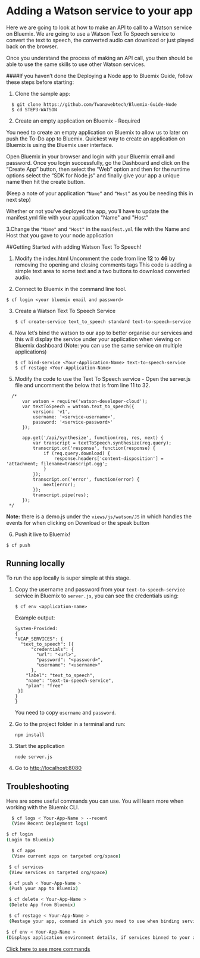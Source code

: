 # Adding a Watson service to your app

Here we are going to look at how to make an API to call to a Watson service on Bluemix.
We are going to use a Watson Text To Speech service to convert the text to speech, the converted audio can download or just played back on the browser.

Once you understand the process of making an API call, you then should be able to use the same skills to use other Watson services.

####If you haven’t done the Deploying a Node app to Bluemix Guide, follow these steps before starting:
1. Clone the sample app:
  ```
    $ git clone https://github.com/Twanawebtech/Bluemix-Guide-Node
    $ cd STEP3-WATSON
  ```

2. Create an empty application on Bluemix - Required

You need to create an empty application on Bluemix to allow us to later on push the To-Do app to Bluemix.
Quickest way to create an application on Bluemix is using the Bluemix user interface.

Open Bluemix in your browser and login with your Bluemix email and password.
Once you login successfully, go the Dashboard and click on the “Create App” button, then select the “Web” option and then for the runtime options select the “SDK for Node.js” and finally give your app a unique name then hit the create button.

(Keep a note of your application `“Name”` and `“Host”` as you be needing this in next step)

Whether or not you’ve deployed the app, you’ll have to update the manifest.yml file with your application "Name" and "Host"

3.Change the `"Name"` and `"Host"` in the `manifest.yml` file with the Name and Host that you gave to your node application


##Getting Started with adding Watson Text To Speech!

1. Modify the index.html
   Uncomment the code from line **12** to **46** by removing the opening and closing comments tags
   This code is adding a simple text area to some text and a two buttons to download converted audio.

2. Connect to Bluemix in the command line tool.
  ```
  $ cf login <your bluemix email and password>
  ```
3. Create a Watson Text To Speech Service
   ```
   $ cf create-service text_to_speech standard text-to-speech-service
   ```
4. Now let’s bind the watson to our app to better organise our services and this will display the service under your application when viewing on Bluemix dashboard (Note: you can use the same service on multiple applications)
   ```
   $ cf bind-service <Your-Application-Name> text-to-speech-service
   $ cf restage <Your-Application-Name>
   ```
5. Modify the code to use the Text To Speech service - Open the server.js file and uncomment the below that is from line 11 to 32.
  ```
    /*
        var watson = require('watson-developer-cloud');
        var textToSpeech = watson.text_to_speech({
            version: 'v1',
            username: '<service-username>',
            password: '<service-password>'
        });

        app.get('/api/synthesize', function(req, res, next) {
            var transcript = textToSpeech.synthesize(req.query);
            transcript.on('response', function(response) {
                if (req.query.download) {
                    response.headers['content-disposition'] = 'attachment; filename=transcript.ogg';
                }
            });
            transcript.on('error', function(error) {
                next(error);
            });
            transcript.pipe(res);
        });
   */
  ```

 **Note:** there is a demo.js under the `views/js/watson/JS` in which handles the events for when clicking on Download or the speak button

6. Push it live to Bluemix!
  ```
  $ cf push
  ```


## Running locally
  To run the app locally is super simple at this stage.

1. Copy the username and password from your `text-to-speech-service` service in Bluemix to `server.js`, you can see the credentials using:

    ```
    $ cf env <application-name>
    ```
    Example output:
    ```
    System-Provided:
    {
    "VCAP_SERVICES": {
      "text_to_speech": [{
          "credentials": {
            "url": "<url>",
            "password": "<password>",
            "username": "<username>"
          },
        "label": "text_to_speech",
        "name": "text-to-speech-service",
        "plan": "free"
     }]
    }
    }
    ```
    You need to copy `username` and `password`.

2. Go to the project folder in a terminal and run:
    ```
    npm install
    ```
3. Start the application
    ```
    node server.js
    ```
4. Go to [http://localhost:8080](http://localhost:8080)


## Troubleshooting

  Here are some useful commands you can use. You will learn more when working with the Bluemix CLI.

  ```sh
    $ cf logs < Your-App-Name > --recent
    (View Recent Deployment logs)
  ```

  ```sh
  $ cf login
  (Login to Bluemix)
  ```
  ```sh
    $ cf apps
    (View current apps on targeted org/space)
  ```
  ```sh
   $ cf services
   (View services on targeted org/space)
  ```
  ```sh
   $ cf push < Your-App-Name >
   (Push your app to Bluemix)
  ```
  ```sh
   $ cf delete < Your-App-Name >
   (Delete App from Bluemix)
  ```
  ```sh
   $ cf restage < Your-App-Name >
   (Restage your app, command in which you need to use when binding services)
  ```
  ```sh
  $ cf env < Your-App-Name >
  (Displays application environment details, if services binned to your app such as a database then you can see your Database details as well using this command)
  ```

  [Click here to see more commands](https://console.ng.bluemix.net/docs/cli/reference/bluemix_cli/index.html)

